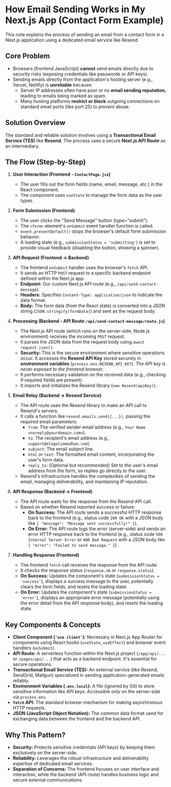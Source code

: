 # How Email Sending Works in My Next.js App (Contact Form Example)

This note explains the process of sending an email from a contact form in a Next.js application using a dedicated email service like Resend.

## Core Problem

-   Browsers (frontend JavaScript) **cannot** send emails directly due to security risks (exposing credentials like passwords or API keys).
-   Sending emails directly from the application's hosting server (e.g., Vercel, Netlify) is **unreliable** because:
    -   Server IP addresses often have poor or no **email sending reputation**, leading to emails being marked as spam.
    -   Many hosting platforms **restrict or block** outgoing connections on standard email ports (like port 25) to prevent abuse.

## Solution Overview

The standard and reliable solution involves using a **Transactional Email Service (TES)** like **Resend**. The process uses a secure **Next.js API Route** as an intermediary.

## The Flow (Step-by-Step)

1.  **User Interaction (Frontend - `ContactPage.jsx`)**
    *   The user fills out the form fields (name, email, message, etc.) in the React component.
    *   The component uses `useState` to manage the form data as the user types.

2.  **Form Submission (Frontend)**
    *   The user clicks the "Send Message" button (type="submit").
    *   The `<form>` element's `onSubmit` event handler function is called.
    *   `event.preventDefault()` stops the browser's default form submission behavior.
    *   A loading state (e.g., `submissionStatus = 'submitting'`) is set to provide visual feedback (disabling the button, showing a spinner).

3.  **API Request (Frontend -> Backend)**
    *   The frontend `onSubmit` handler uses the browser's `fetch` API.
    *   It sends an HTTP `POST` request to a specific backend endpoint defined within the Next.js app.
    *   **Endpoint:** Our custom Next.js API route (e.g., `/api/send-contact-message`).
    *   **Headers:** Specifies `Content-Type: application/json` to indicate the data format.
    *   **Body:** The form data (from the React state) is converted into a JSON string (`JSON.stringify(formData)`) and sent as the request body.

4.  **Processing (Backend - API Route `/api/send-contact-message/route.js`)**
    *   The Next.js API route (which runs on the server-side, Node.js environment) receives the incoming `POST` request.
    *   It parses the JSON data from the request body using `await request.json()`.
    *   **Security:** This is the secure environment where sensitive operations occur. It accesses the **Resend API Key** stored securely in **environment variables** (`process.env.RESEND_API_KEY`). *The API key is never exposed to the frontend browser.*
    *   It performs necessary validation on the received data (e.g., checking if required fields are present).
    *   It imports and initializes the Resend library (`new Resend(apiKey)`).

5.  **Email Relay (Backend -> Resend Service)**
    *   The API route uses the Resend library to make an API call to Resend's servers.
    *   It calls a function like `resend.emails.send({...})`, passing the required email parameters:
        *   `from`: The verified sender email address (e.g., `Your Name <noreply@yourdomain.com>`).
        *   `to`: The recipient's email address (e.g., `support@elegalsamadhan.com`).
        *   `subject`: The email subject line.
        *   `html` or `text`: The formatted email content, incorporating the user's form data.
        *   `reply_to`: (Optional but recommended) Set to the user's email address from the form, so replies go directly to the user.
    *   Resend's infrastructure handles the complexities of sending the email, managing deliverability, and maintaining IP reputation.

6.  **API Response (Backend -> Frontend)**
    *   The API route waits for the response from the Resend API call.
    *   Based on whether Resend reported success or failure:
        *   **On Success:** The API route sends a successful HTTP response back to the frontend (e.g., status code `200 OK` with a JSON body like `{ "message": "Message sent successfully!" }`).
        *   **On Error:** The API route logs the error (server-side) and sends an error HTTP response back to the frontend (e.g., status code `500 Internal Server Error` or `400 Bad Request` with a JSON body like `{ "error": "Failed to send message." }`).

7.  **Handling Response (Frontend)**
    *   The frontend `fetch` call receives the response from the API route.
    *   It checks the response status (`response.ok` or `response.status`).
    *   **On Success:** Updates the component's state (`submissionStatus = 'success'`), displays a success message to the user, potentially clears the form fields, and resets the loading state.
    *   **On Error:** Updates the component's state (`submissionStatus = 'error'`), displays an appropriate error message (potentially using the error detail from the API response body), and resets the loading state.

## Key Components & Concepts

*   **Client Component (`'use client'`):** Necessary in Next.js App Router for components using React hooks (`useState`, `useEffect`) and browser event handlers (`onSubmit`).
*   **API Route:** A serverless function within the Next.js project (`/app/api/...` or `/pages/api/...`) that acts as a backend endpoint. It's essential for secure operations.
*   **Transactional Email Service (TES):** An external service (like Resend, SendGrid, Mailgun) specialized in sending application-generated emails reliably.
*   **Environment Variables (`.env.local`):** A file (ignored by Git) to store sensitive information like API keys. Accessible *only* on the server-side via `process.env`.
*   **`fetch` API:** The standard browser mechanism for making asynchronous HTTP requests.
*   **JSON (JavaScript Object Notation):** The common data format used for exchanging data between the frontend and the backend API.

## Why This Pattern?

*   **Security:** Protects sensitive credentials (API keys) by keeping them exclusively on the server-side.
*   **Reliability:** Leverages the robust infrastructure and deliverability expertise of dedicated email services.
*   **Separation of Concerns:** The frontend focuses on user interface and interaction, while the backend (API route) handles business logic and secure external communications.